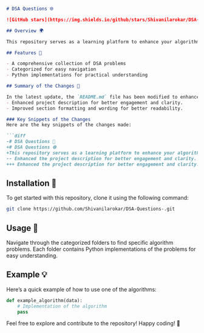 ```markdown
# DSA Questions 🌐

![GitHub stars](https://img.shields.io/github/stars/Shivanilarokar/DSA-Questions-?style=social) ![GitHub forks](https://img.shields.io/github/forks/Shivanilarokar/DSA-Questions-?style=social)

## Overview 🌍

This repository serves as a learning platform to enhance your algorithmic skills and improve your understanding of Data Structures and Algorithms (DSA). A variety of algorithmic problems are categorized for easy navigation, with Python implementations for each problem to facilitate learning.

## Features 🚀

- A comprehensive collection of DSA problems
- Categorized for easy navigation
- Python implementations for practical understanding

## Summary of the Changes 📜

In the latest update, the `README.md` file has been modified to enhance clarity and engagement. Key improvements include:
- Enhanced project description for better engagement and clarity.
- Improved section formatting and wording for better readability.

### Key Snippets of the Changes
Here are the key snippets of the changes made:

```diff
-# DSA Questions 🤖
+# DSA Questions 🌐
+This repository serves as a learning platform to enhance your algorithmic skills and improve your understanding of Data Structures and Algorithms (DSA).
-- Enhanced the project description for better engagement and clarity.
+++ Enhanced the project description for better engagement and clarity.
```

## Installation 🔧

To get started with this repository, clone it using the following command:

```bash
git clone https://github.com/Shivanilarokar/DSA-Questions-.git
```

## Usage 📖

Navigate through the categorized folders to find specific algorithm problems. Each folder contains Python implementations of the problems for easy understanding.

## Example 💡

Here’s a quick example of how to use one of the algorithms:

```python
def example_algorithm(data):
    # Implementation of the algorithm
    pass
```

Feel free to explore and contribute to the repository! Happy coding! 🎉
```
